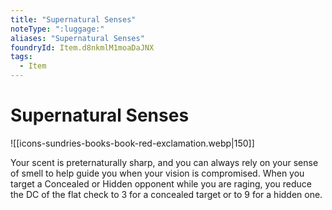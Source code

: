 ```yaml
---
title: "Supernatural Senses"
noteType: ":luggage:"
aliases: "Supernatural Senses"
foundryId: Item.d8nkmlM1moaDaJNX
tags:
  - Item
---
```


# Supernatural Senses
![[icons-sundries-books-book-red-exclamation.webp|150]]

Your scent is preternaturally sharp, and you can always rely on your sense of smell to help guide you when your vision is compromised. When you target a Concealed or Hidden opponent while you are raging, you reduce the DC of the flat check to 3 for a concealed target or to 9 for a hidden one.
